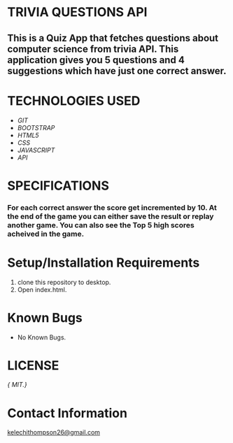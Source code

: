 # TRIVIA QUESTIONS API
## This is a Quiz App that fetches questions about computer science from trivia API. This application gives you 5 questions and 4 suggestions which have just one correct answer.

# TECHNOLOGIES USED

* _GIT_
* _BOOTSTRAP_
* _HTML5_
* _CSS_
* _JAVASCRIPT_
* _API_


# SPECIFICATIONS

### For each correct answer the score get incremented by 10. At the end of the game you can either save the result or replay another game. You can also see the Top 5 high scores acheived in the game.

# Setup/Installation Requirements

1. clone this repository to desktop. 
2. Open index.html.

# Known Bugs
* No Known Bugs.

# LICENSE

_{ MIT.}_

# Contact Information
kelechithompson26@gmail.com

